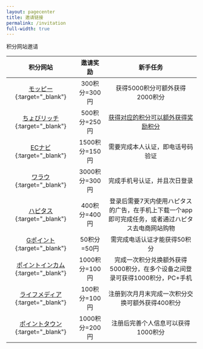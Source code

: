 ```yaml
---
layout: pagecenter
title: 邀请链接
permalink: /invitation
full-width: true
---
```


积分网站邀请

| 积分网站 | 邀请奖励 | 新手任务 |
| :----: | :----: | :----: |
| [モッピー](https://pc.moppy.jp/entry/invite.php?invite=RUKHe194){:target="_blank"} | 300积分=300円 | 获得5000积分可额外获得2000积分 |
| [ちょびリッチ](http://www.chobirich.com/cm/ad/?p=8224777069&i=4156068){:target="_blank"} | 500积分=250円 | [获得对应的积分可以额外获得奖励积分](https://www.chobirich.com/campaigns/200701_chobitomo_bonus/) |
| [ECナビ](https://ecnavi.jp/invite/?id=g6tpd){:target="_blank"} | 1500积分=150円 | 需要完成本人认证，即电话号码验证 |
| [ワラウ](https://www.warau.jp/service/account/p_accountRedirect.php?seq_no=32&afl=friend_regular__19&ktype=r&type=4&pa=K45402.15098.57024.7712.12210.26001.60631.51261.4757.57220.1654.41054&dmy=1617108868){:target="_blank"} | 3000积分=300円 | 完成手机号认证，并且次日登录 |
| [ハピタス](https://hapitas.jp/register?i=22724273&route=pcText){:target="_blank"} | 400积分=400円 | 登录后需要7天内使用ハピタス的广告，在手机上下载一个app即可完成任务，或者通过ハピタス去电商网站购物 |
| [Gポイント](https://www.gpoint.co.jp/fd/?u=7234679&r=01){:target="_blank"} | 50积分=50円 | 需完成电话认证才能获得50积分 |
| [ポイントインカム](https://pointi.jp/p/?a=rbf881564747){:target="_blank"} | 1000积分=100円 | 完成一次积分兑换额外获得5000积分，在多个设备之间登录可获得1000积分，PC+手机
| [ライフメディア](https://lifemedia.jp/entry/3675157/welcome){:target="_blank"} | 100积分=100円 | 注册到次月月末完成一次积分交换可额外获得400积分 |
| [ポイントタウン](https://www.pointtown.com/invite?id=2vMRcRy5urtCx){:target="_blank"} | 1000积分=200円 | 注册后完善个人信息可以获得1000积分 |

<!-- | [アメフリ](https://point.i2i.jp){:target="_blank"} | 单元格 | 注册后完善个人信息可以获得1000积分 | -->
